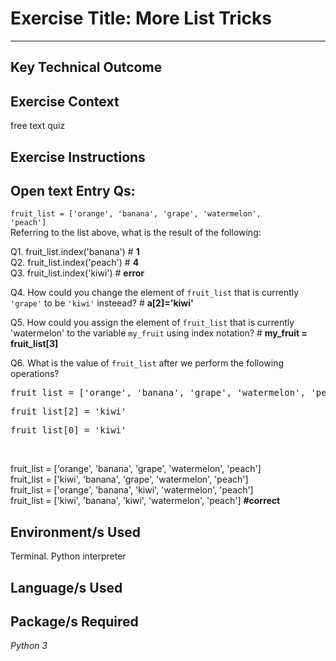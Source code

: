 # Exercise Title: More List Tricks
---
## Key Technical Outcome

## Exercise Context
free text quiz

## Exercise Instructions

## Open text Entry Qs:

<code>fruit_list = ['orange', 'banana', 'grape', 'watermelon', 'peach']</code><br>
Referring to the list above, what is the result of the following:

Q1. fruit_list.index('banana') # <b> 1 </b> <br>
Q2. fruit_list.index('peach') # <b> 4 </b> <br>
Q3. fruit_list.index('kiwi') # <b> error  </b> <br>

Q4. How could you change the element of `fruit_list` that is currently `'grape'` to be `'kiwi'` insteead? # <b> a[2]='kiwi' </b>

Q5. How could you assign the element of `fruit_list` that is currently 'watermelon' to the variable <code>my_fruit</code> using index notation?  # <b> my_fruit = fruit_list[3] </b>

Q6.
What is the value of <code>fruit_list</code> after we perform the following operations?

<pre>fruit_list = ['orange', 'banana', 'grape', 'watermelon', 'peach']</pre>
<pre>fruit_list[2] = 'kiwi'</pre>
<pre>fruit_list[0] = 'kiwi'</pre><br>

fruit_list = ['orange', 'banana', 'grape', 'watermelon', 'peach'] <br>
fruit_list = ['kiwi', 'banana', 'grape', 'watermelon', 'peach']<br>
fruit_list = ['orange', 'banana', 'kiwi', 'watermelon', 'peach']<br>
fruit_list = ['kiwi', 'banana', 'kiwi', 'watermelon', 'peach'] <b>#correct</b>


## Environment/s Used
Terminal. Python interpreter

## Language/s Used
<em></em>

## Package/s Required
<em>Python 3</em>

